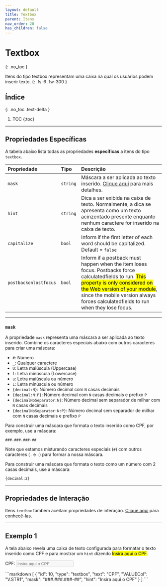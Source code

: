 ```yaml
---
layout: default
title: Textbox
parent: Itens
nav_order: 20
has_children: false
---
```

# Textbox
{: .no_toc }


Itens do tipo textbox representam uma caixa na qual os usuários podem inserir texto.
{: .fs-6 .fw-300 }

## Índice
{: .no_toc .text-delta }

1. TOC
{:toc}

---


## Propriedades Específicas

A tabela abaixo lista todas as propriedades **específicas** a itens do tipo `textbox`.

| Propriedade           | Tipo      | Descrição                                                        |
|:----------------------|:----------|:-----------------------------------------------------------------|
| `mask`                | `string`  |Máscara a ser aplicada ao texto inserido. [Clique aqui](#mask) para mais detalhes. 
| `hint`                | `string`  |Dica a ser exibida na caixa de texto. Normalmente, a dica se apresenta como um texto acinzentado presente enquanto nenhum caractere for inserido na caixa de texto.
| `capitalize`          | `bool`    |Inform if the first letter of each word should be capitalized. Default = `false`
| `postbackonlostfocus` | `bool`    |Inform if a postback must happen when the item loses focus. Postbacks force calculatedfields to run. <mark>This property is only considered on the Web version of your module</mark>, since the mobile version always forces calculatedfields to run when they lose focus.

---

### `mask`


A propriedade `mask` representa uma máscara a ser aplicada ao texto inserido. Combine os caracteres especiais abaixo com outros caracteres para criar uma máscara:

- `#`: Número
- `_`: Qualquer caractere
- `U`: Letra maiúscula (Uppercase)
- `l`: Letra minúscula (Lowercase)
- `u`: Letra maiúscula ou número
- `L`: Letra minúscula ou número
- `{decimal:N}`: Número decimal com `N` casas decimais
- `{decimal:N:P}`: Número decimal com `N` casas decimais e prefixo `P`
- `{decimalNoSeparator:N}`: Número decimal sem separador de milhar com `N` casas decimais
- `{decimalNoSeparator:N:P}`: Número decimal sem separador de milhar com `N` casas decimais e prefixo `P`

Para construir uma máscara que formata o texto inserido como CPF, por exemplo, use a máscara:

```
###.###.###-##
```

Note que estamos misturando caracteres especiais (`#`) com outros caracteres (`.` e `-`) para formar a nossa máscara.

Para construir uma máscara que formata o texto como um número com 2 casas decimais, use a máscara:

```
{decimal:2}
```

---

## Propriedades de Interação

Itens `textbox` também aceitam propriedades de interação. [Clique aqui](interactionproperties.md) para conhecê-las.

---

## Exemplo 1

A tela abaixo revela uma caixa de texto configurada para formatar o texto inserido como CPF e para mostrar um `hint` dizendo <mark>Insira aqui o CPF</mark>.

<div class="code-example" markdown="1">

CPF: <input disabled placeholder="Insira aqui o CPF" />

</div>
```markdown
[
  {
    "id": 10,
    "type": "textbox",
    "text": "CPF",
    "VALUECol": "V.STR1",
    "mask": "###.###.###-##",
    "hint": "Insira aqui o CPF"
  }
]
```
